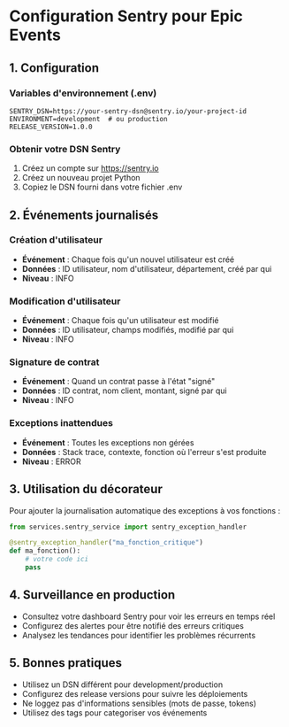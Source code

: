 # Configuration Sentry pour Epic Events

## 1. Configuration

### Variables d'environnement (.env)
```
SENTRY_DSN=https://your-sentry-dsn@sentry.io/your-project-id
ENVIRONMENT=development  # ou production
RELEASE_VERSION=1.0.0
```

### Obtenir votre DSN Sentry
1. Créez un compte sur https://sentry.io
2. Créez un nouveau projet Python
3. Copiez le DSN fourni dans votre fichier .env

## 2. Événements journalisés

### Création d'utilisateur
- **Événement** : Chaque fois qu'un nouvel utilisateur est créé
- **Données** : ID utilisateur, nom d'utilisateur, département, créé par qui
- **Niveau** : INFO

### Modification d'utilisateur
- **Événement** : Chaque fois qu'un utilisateur est modifié
- **Données** : ID utilisateur, champs modifiés, modifié par qui
- **Niveau** : INFO

### Signature de contrat
- **Événement** : Quand un contrat passe à l'état "signé"
- **Données** : ID contrat, nom client, montant, signé par qui
- **Niveau** : INFO

### Exceptions inattendues
- **Événement** : Toutes les exceptions non gérées
- **Données** : Stack trace, contexte, fonction où l'erreur s'est produite
- **Niveau** : ERROR

## 3. Utilisation du décorateur

Pour ajouter la journalisation automatique des exceptions à vos fonctions :

```python
from services.sentry_service import sentry_exception_handler

@sentry_exception_handler("ma_fonction_critique")
def ma_fonction():
    # votre code ici
    pass
```

## 4. Surveillance en production

- Consultez votre dashboard Sentry pour voir les erreurs en temps réel
- Configurez des alertes pour être notifié des erreurs critiques
- Analysez les tendances pour identifier les problèmes récurrents

## 5. Bonnes pratiques

- Utilisez un DSN différent pour development/production
- Configurez des release versions pour suivre les déploiements
- Ne loggez pas d'informations sensibles (mots de passe, tokens)
- Utilisez des tags pour categoriser vos événements
